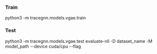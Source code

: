 ### Train

python3 -m tracegnn.models.vgae.train

### Test

python3 -m tracegnn.models.vgae.test evaluate-nll -D dataset_name -M model_path --device cuda/cpu --flag
